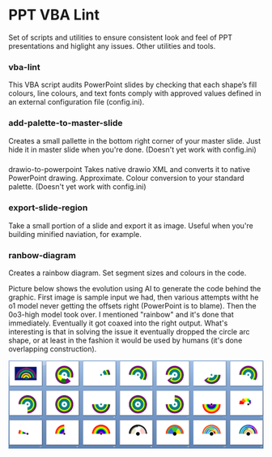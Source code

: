# PPT VBA Lint
Set of scripts and utilities to ensure consistent look and feel of PPT presentations and higlight any issues. Other utilities and tools.

### vba-lint
This VBA script audits PowerPoint slides by checking that each shape’s fill colours, line colours, and text fonts comply with approved values defined in an external configuration file (config.ini). 

### add-palette-to-master-slide
Creates a small pallette in the bottom right corner of your master slide. Just hide it in master slide when you're done. 
(Doesn't yet work with config.ini)

###
drawio-to-powerpoint
Takes native drawio XML and converts it to native PowerPoint drawing. Approximate. Colour conversion to your standard palette.
(Doesn't yet work with config.ini)

### export-slide-region
Take a small portion of a slide and export it as image. Useful when you're building minified naviation, for example.

### ranbow-diagram
Creates a rainbow diagram. Set segment sizes and colours in the code.

Picture below shows the evolution using AI to generate the code behind the graphic. First image is sample input we had, then various attempts witht he o1 model never getting the offsets right (PowerPoint is to blame). Then the 0o3-high model took over. I mentioned "rainbow" and it's done that immediately. Eventually it got coaxed into the right output. What's interesting is that in solving the issue it eventually dropped the circle arc shape, or at least in the fashion it would be used by humans (it's done overlapping construction).

![Evolution](evolution.png)